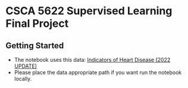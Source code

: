 # CSCA 5622 Supervised Learning Final Project

## Getting Started

- The notebook uses this data: [Indicators of Heart Disease (2022 UPDATE)](https://www.kaggle.com/datasets/kamilpytlak/personal-key-indicators-of-heart-disease/data)
- Please place the data appropriate path if you want run the notebook locally.
